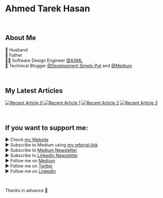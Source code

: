 # Ahmed Tarek Hasan

<br/>

## About Me
👫 Husband <br/>
👦 Father <br/>
👨‍💻 Software Design Engineer [@ASML][ASML] <br/>
📰 Technical Blogger [@Development Simply Put][Blog] and [@Medium][Medium Blog]

<br/>

## My Latest Articles
<a target="_blank" href="https://github-readme-medium-recent-article.vercel.app/medium/@eng_ahmed.tarek/0"><img src="https://github-readme-medium-recent-article.vercel.app/medium/@eng_ahmed.tarek/0" alt="Recent Article 0">
<a target="_blank" href="https://github-readme-medium-recent-article.vercel.app/medium/@eng_ahmed.tarek/1"><img src="https://github-readme-medium-recent-article.vercel.app/medium/@eng_ahmed.tarek/1" alt="Recent Article 1"/></a>
<a target="_blank" href="https://github-readme-medium-recent-article.vercel.app/medium/@eng_ahmed.tarek/2"><img src="https://github-readme-medium-recent-article.vercel.app/medium/@eng_ahmed.tarek/2" alt="Recent Article 2"/></a>
<a target="_blank" href="https://github-readme-medium-recent-article.vercel.app/medium/@eng_ahmed.tarek/3"><img src="https://github-readme-medium-recent-article.vercel.app/medium/@eng_ahmed.tarek/3" alt="Recent Article 3"/></a>

<br/>

## If you want to support me:
▶ Check [my Website][Website]<br/>
▶ Subscribe to Medium using [my referral link][Membership]<br/>
▶ Subscribe to [Medium Newsletter][Subscribe]<br/>
▶ Subscribe to [LinkedIn Newsletter][Newsletter]<br/>
▶ Follow me on [Medium][Blog]<br/>
▶ Follow me on [Twitter][Twitter]<br/>
▶ Follow me on [LinkedIn][LinkedIn]

<br/>

Thanks in advance 🙂

[Ahmed Tarek Hasan]: https://www.developmentsimplyput.com
[Website]: https://www.developmentsimplyput.com
[Blog]: https://www.developmentsimplyput.com/blog
[Medium Blog]: https://medium.com/@eng_ahmed.tarek
[Membership]: https://medium.com/@eng_ahmed.tarek/membership
[Subscribe]: https://medium.com/subscribe/@eng_ahmed.tarek
[Twitter]: https://twitter.com/AhmedTarekHasa1
[LinkedIn]: https://www.linkedin.com/in/atarekhasan/
[Friend Links]: https://www.linkedin.com/feed/update/urn:li:activity:6866082670108143616/
[Newsletter]: https://www.linkedin.com/newsletters/development-simply-put-6866647119655247872/
[ASML]: https://www.asml.com
  
  
<!--
**AhmedTarekHasan/AhmedTarekHasan** is a ✨ _special_ ✨ repository because its `README.md` (this file) appears on your GitHub profile.

Here are some ideas to get you started:

- 🔭 I’m currently working on ...
- 🌱 I’m currently learning ...
- 👯 I’m looking to collaborate on ...
- 🤔 I’m looking for help with ...
- 💬 Ask me about ...
- 📫 How to reach me: ...
- 😄 Pronouns: ...
- ⚡ Fun fact: ...
-->
